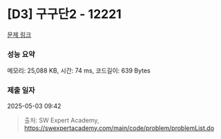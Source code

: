 # [D3] 구구단2 - 12221 

[문제 링크](https://swexpertacademy.com/main/code/problem/problemDetail.do?contestProbId=AXpz3dravpQDFATi) 

### 성능 요약

메모리: 25,088 KB, 시간: 74 ms, 코드길이: 639 Bytes

### 제출 일자

2025-05-03 09:42



> 출처: SW Expert Academy, https://swexpertacademy.com/main/code/problem/problemList.do